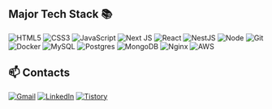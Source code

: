 <!-- ## Github <img src="https://github.githubassets.com/images/modules/logos_page/GitHub-Mark.png" alt="GitHub Logo" width="25" height="25"> -->
<!-- <img alt="web_devlope.gif" src="https://user-images.githubusercontent.com/76520105/220845170-4fa1eca9-bdf6-4749-b8ce-4529c37131dc.gif"> -->

<!-- <img alt="2020-byte's Top Languages" src="https://github-readme-stats.vercel.app/api/top-langs?username=2020-byte&show_icons=true&theme=tokyonight&layout=compact" />



<!-- </br>

![](http://github-profile-summary-cards.vercel.app/api/cards/profile-details?username=2020-byte&theme=default)




</br> --> 


<h2> Major Tech Stack 📚 </h2>

![HTML5](https://img.shields.io/badge/-HTML5-F05032?style=for-the-badge&logo=html5&logoColor=ffffff)
![CSS3](https://img.shields.io/badge/-CSS3-007ACC?style=for-the-badge&logo=css3)
![JavaScript](https://img.shields.io/badge/-JavaScript-%23F7DF1C?style=for-the-badge&logo=javascript&logoColor=000000&labelColor=%23F7DF1C&color=%23FFCE5A)
![Next JS](https://img.shields.io/badge/Next-black?style=for-the-badge&logo=next.js&logoColor=white)
![React](https://img.shields.io/badge/-React-222222?style=for-the-badge&logo=react)
![NestJS](https://img.shields.io/badge/nestjs-%23E0234E.svg?style=for-the-badge&logo=nestjs&logoColor=white)
![Node](https://img.shields.io/badge/-Nodejs-43853d?style=for-the-badge&logo=Node.js&logoColor=white)
![Git](https://img.shields.io/badge/-Git-F05032?style=for-the-badge&logo=git&logoColor=ffffff)
![Docker](https://img.shields.io/badge/docker-%230db7ed.svg?style=for-the-badge&logo=docker&logoColor=white)
![MySQL](https://img.shields.io/badge/mysql-4479A1.svg?style=for-the-badge&logo=mysql&logoColor=white)
![Postgres](https://img.shields.io/badge/postgres-%23316192.svg?style=for-the-badge&logo=postgresql&logoColor=white)
![MongoDB](https://img.shields.io/badge/MongoDB-%234ea94b.svg?style=for-the-badge&logo=mongodb&logoColor=white)
![Nginx](https://img.shields.io/badge/NGINX-009639.svg?style=for-the-badge&logo=NGINX&logoColor=white)
![AWS](https://img.shields.io/badge/AWS-%23FF9900.svg?style=for-the-badge&logo=amazon-aws&logoColor=white)
</br>


<h2>📫 Contacts </h2>

<a href="gyuminweb@gmail.com">![Gmail](https://img.shields.io/badge/Gmail-D14836?style=for-the-badge&logo=gmail&logoColor=white)</a>
[![LinkedIn](https://img.shields.io/badge/linkedin-%230077B5.svg?style=for-the-badge&logo=linkedin&logoColor=white)](http://www.linkedin.com/in/gyumin-moon)
[![Tistory](https://github-readme-tistory-card.vercel.app/api/badge?name=TSTORY&theme=vue)](https://21ha.tistory.com/)







<!--
- ### 🔭 I'm an undergraduate majoring in computer science. 💻
- ### 🌱 l'm passionate in web/app development and algorithm.

**2020-byte/2020-byte** is a ✨ _special_ ✨ repository because its `README.md` (this file) appears on your GitHub profile.

Here are some ideas to get you started:

- 🔭 I’m currently working on ...
- 🌱 I’m currently learning ...
- 👯 I’m looking to collaborate on ...
- 🤔 I’m looking for help with ...
- 💬 Ask me about ...
- 📫 How to reach me: ...
- 😄 Pronouns: ...
- ⚡ Fun fact: ...


![WebmasterWebsiteGIF](https://user-images.githubusercontent.com/76520105/220845002-08afc517-0295-4c4e-be40-56a77b904423.gif)
![GitHub Logo](https://i.imgur.com/9I6NRUm.png)

-->


